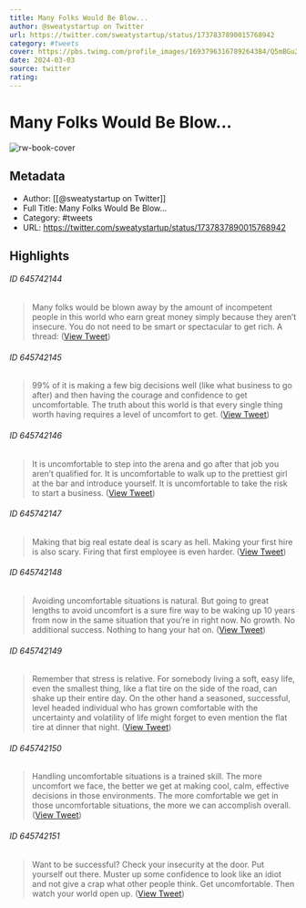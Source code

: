 ```yaml
---
title: Many Folks Would Be Blow...
author: @sweatystartup on Twitter
url: https://twitter.com/sweatystartup/status/1737837890015768942
category: #tweets
cover: https://pbs.twimg.com/profile_images/1693796316789264384/Q5mBGu2p.jpg
date: 2024-03-03
source: twitter
rating:
---
```

# Many Folks Would Be Blow...

![rw-book-cover](https://pbs.twimg.com/profile_images/1693796316789264384/Q5mBGu2p.jpg)

## Metadata
- Author: [[@sweatystartup on Twitter]]
- Full Title: Many Folks Would Be Blow...
- Category: #tweets
- URL: https://twitter.com/sweatystartup/status/1737837890015768942

## Highlights
###### ID 645742144
> Many folks would be blown away by the amount of incompetent people in this world who earn great money simply because they aren’t insecure.
> You do not need to be smart or spectacular to get rich.
> A thread: ([View Tweet](https://twitter.com/sweatystartup/status/1737837890015768942))
    
###### ID 645742145
> 99% of it is making a few big decisions well (like what business to go after) and then having the courage and confidence to get uncomfortable.
> The truth about this world is that every single thing worth having requires a level of uncomfort to get. ([View Tweet](https://twitter.com/sweatystartup/status/1737837891831857549))
    
###### ID 645742146
> It is uncomfortable to step into the arena and go after that job you aren’t qualified for. 
> It is uncomfortable to walk up to the prettiest girl at the bar and introduce yourself.
> It is uncomfortable to take the risk to start a business. ([View Tweet](https://twitter.com/sweatystartup/status/1737837893962658103))
    
###### ID 645742147
> Making that big real estate deal is scary as hell. 
> Making your first hire is also scary. 
> Firing that first employee is even harder. ([View Tweet](https://twitter.com/sweatystartup/status/1737837895463944462))
    
###### ID 645742148
> Avoiding uncomfortable situations is natural. 
> But going to great lengths to avoid uncomfort is a sure fire way to be waking up 10 years from now in the same situation that you’re in right now. 
> No growth. 
> No additional success. 
> Nothing to hang your hat on. ([View Tweet](https://twitter.com/sweatystartup/status/1737837896684671481))
    
###### ID 645742149
> Remember that stress is relative. 
> For somebody living a soft, easy life, even the smallest thing, like a flat tire on the side of the road, can shake up their entire day.
> On the other hand a seasoned, successful, level headed individual who has grown comfortable with the uncertainty and volatility of life might forget to even mention the flat tire at dinner that night. ([View Tweet](https://twitter.com/sweatystartup/status/1737837898723209279))
    
###### ID 645742150
> Handling uncomfortable situations is a trained skill. 
> The more uncomfort we face, the better we get at making cool, calm, effective decisions in those environments.
> The more comfortable we get in those uncomfortable situations, the more we can accomplish overall. ([View Tweet](https://twitter.com/sweatystartup/status/1737837900732248229))
    
###### ID 645742151
> Want to be successful? 
> Check your insecurity at the door. 
> Put yourself out there. 
> Muster up some confidence to look like an idiot and not give a crap what other people think.
> Get uncomfortable. 
> Then watch your world open up. ([View Tweet](https://twitter.com/sweatystartup/status/1737837902644879627))
    
